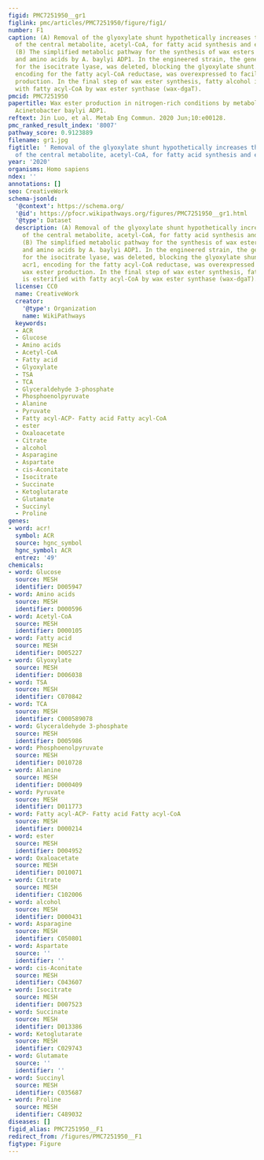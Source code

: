 ```yaml
---
figid: PMC7251950__gr1
figlink: pmc/articles/PMC7251950/figure/fig1/
number: F1
caption: (A) Removal of the glyoxylate shunt hypothetically increases the availability
  of the central metabolite, acetyl-CoA, for fatty acid synthesis and energy generation.
  (B) The simplified metabolic pathway for the synthesis of wax esters from glucose
  and amino acids by A. baylyi ADP1. In the engineered strain, the gene aceA encoding
  for the isocitrate lyase, was deleted, blocking the glyoxylate shunt. The gene acr1,
  encoding for the fatty acyl-CoA reductase, was overexpressed to facilitate wax ester
  production. In the final step of wax ester synthesis, fatty alcohol is esterified
  with fatty acyl-CoA by wax ester synthase (wax-dgaT).
pmcid: PMC7251950
papertitle: Wax ester production in nitrogen-rich conditions by metabolically engineered
  Acinetobacter baylyi ADP1.
reftext: Jin Luo, et al. Metab Eng Commun. 2020 Jun;10:e00128.
pmc_ranked_result_index: '8007'
pathway_score: 0.9123889
filename: gr1.jpg
figtitle: ' Removal of the glyoxylate shunt hypothetically increases the availability
  of the central metabolite, acetyl-CoA, for fatty acid synthesis and energy generation'
year: '2020'
organisms: Homo sapiens
ndex: ''
annotations: []
seo: CreativeWork
schema-jsonld:
  '@context': https://schema.org/
  '@id': https://pfocr.wikipathways.org/figures/PMC7251950__gr1.html
  '@type': Dataset
  description: (A) Removal of the glyoxylate shunt hypothetically increases the availability
    of the central metabolite, acetyl-CoA, for fatty acid synthesis and energy generation.
    (B) The simplified metabolic pathway for the synthesis of wax esters from glucose
    and amino acids by A. baylyi ADP1. In the engineered strain, the gene aceA encoding
    for the isocitrate lyase, was deleted, blocking the glyoxylate shunt. The gene
    acr1, encoding for the fatty acyl-CoA reductase, was overexpressed to facilitate
    wax ester production. In the final step of wax ester synthesis, fatty alcohol
    is esterified with fatty acyl-CoA by wax ester synthase (wax-dgaT).
  license: CC0
  name: CreativeWork
  creator:
    '@type': Organization
    name: WikiPathways
  keywords:
  - ACR
  - Glucose
  - Amino acids
  - Acetyl-CoA
  - Fatty acid
  - Glyoxylate
  - TSA
  - TCA
  - Glyceraldehyde 3-phosphate
  - Phosphoenolpyruvate
  - Alanine
  - Pyruvate
  - Fatty acyl-ACP- Fatty acid Fatty acyl-CoA
  - ester
  - Oxaloacetate
  - Citrate
  - alcohol
  - Asparagine
  - Aspartate
  - cis-Aconitate
  - Isocitrate
  - Succinate
  - Ketoglutarate
  - Glutamate
  - Succinyl
  - Proline
genes:
- word: acr!
  symbol: ACR
  source: hgnc_symbol
  hgnc_symbol: ACR
  entrez: '49'
chemicals:
- word: Glucose
  source: MESH
  identifier: D005947
- word: Amino acids
  source: MESH
  identifier: D000596
- word: Acetyl-CoA
  source: MESH
  identifier: D000105
- word: Fatty acid
  source: MESH
  identifier: D005227
- word: Glyoxylate
  source: MESH
  identifier: D006038
- word: TSA
  source: MESH
  identifier: C070842
- word: TCA
  source: MESH
  identifier: C000589078
- word: Glyceraldehyde 3-phosphate
  source: MESH
  identifier: D005986
- word: Phosphoenolpyruvate
  source: MESH
  identifier: D010728
- word: Alanine
  source: MESH
  identifier: D000409
- word: Pyruvate
  source: MESH
  identifier: D011773
- word: Fatty acyl-ACP- Fatty acid Fatty acyl-CoA
  source: MESH
  identifier: D000214
- word: ester
  source: MESH
  identifier: D004952
- word: Oxaloacetate
  source: MESH
  identifier: D010071
- word: Citrate
  source: MESH
  identifier: C102006
- word: alcohol
  source: MESH
  identifier: D000431
- word: Asparagine
  source: MESH
  identifier: C050801
- word: Aspartate
  source: ''
  identifier: ''
- word: cis-Aconitate
  source: MESH
  identifier: C043607
- word: Isocitrate
  source: MESH
  identifier: D007523
- word: Succinate
  source: MESH
  identifier: D013386
- word: Ketoglutarate
  source: MESH
  identifier: C029743
- word: Glutamate
  source: ''
  identifier: ''
- word: Succinyl
  source: MESH
  identifier: C035687
- word: Proline
  source: MESH
  identifier: C489032
diseases: []
figid_alias: PMC7251950__F1
redirect_from: /figures/PMC7251950__F1
figtype: Figure
---
```

